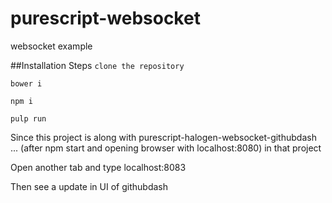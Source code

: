 # purescript-websocket
websocket example



##Installation Steps
`clone the repository`

`bower i`

`npm i`

`pulp run`



Since this project is along with purescript-halogen-websocket-githubdash ... (after npm start and opening browser with localhost:8080) in that project


Open another tab and type localhost:8083 


Then see a update in UI of githubdash
